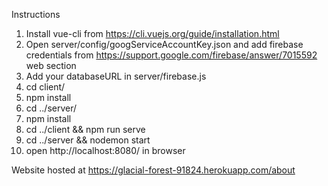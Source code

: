Instructions
1. Install vue-cli from https://cli.vuejs.org/guide/installation.html
2. Open server/config/googServiceAccountKey.json and add firebase credentials from https://support.google.com/firebase/answer/7015592 web section
3. Add your databaseURL in server/firebase.js
4. cd client/
5. npm install
6. cd ../server/
7. npm install
8. cd ../client && npm run serve
9. cd ../server && nodemon start
10. open http://localhost:8080/ in browser

Website hosted at https://glacial-forest-91824.herokuapp.com/about
